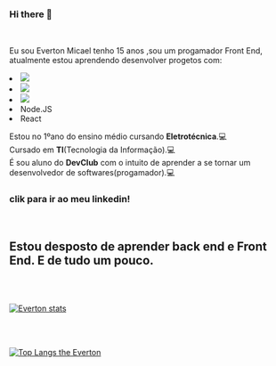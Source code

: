 ### Hi there 👋
<br>
<p>Eu sou Everton Micael tenho 15 anos ,sou um progamador Front End,  atualmente estou aprendendo desenvolver progetos com:<p>
<lu>
<li><img src= "https://img.shields.io/badge/HTML5-E34F26?style=for-the-badge&logo=html5&logoColor=white"></li>
<li><img src= "https://img.shields.io/badge/CSS3-1572B6?style=for-the-badge&logo=css3&logoColor=white"></li>
<li><img src ="https://img.shields.io/badge/JavaScript-F7DF1E?style=for-the-badge&logo=javascript&logoColor=black"></li>
  <li>Node.JS</li>
  <li>React</li>
</lu>
<p>Estou no 1ºano do ensino médio cursando <b>Eletrotécnica</b>.💻<br> 
  Cursado em <b>TI</b>(Tecnologia da Informação).💻<br>
  É sou aluno do <b>DevClub</b> com o intuito de  aprender a se tornar um desenvolvedor de softwares(progamador).💻
  <br>
    <h3 src="https://www.linkedin.com/in/everton-micael/">clik para ir ao meu linkedin!</h3>
  <br>
  <h2>Estou desposto de aprender back end e Front End.  E de tudo um pouco.</h2>
  <br>
  <br>
  
  [![Everton stats](https://github-readme-stats.vercel.app/api?username=EvertonMicael2007)](https://github.com/anuraghazra/github-readme-stats)
  
  <br>
  <br>

[![Top Langs the Everton](https://github-readme-stats.vercel.app/api/top-langs/?username=EvertonMicael2007)](https://github.com/anuraghazra/github-readme-stats)





<!--
**EvertonMicael2007/EvertonMicael2007** is a ✨ _special_ ✨ repository because its `README.md` (this file) appears on your GitHub profile.

Here are some ideas to get you started:

- 🔭 I’m currently working on ...
- 🌱 I’m currently learning ...
- 👯 I’m looking to collaborate on ...
- 🤔 I’m looking for help with ...
- 💬 Ask me about ...
- 📫 How to reach me: ...
- 😄 Pronouns: ...
- ⚡ Fun fact: ...
-->
